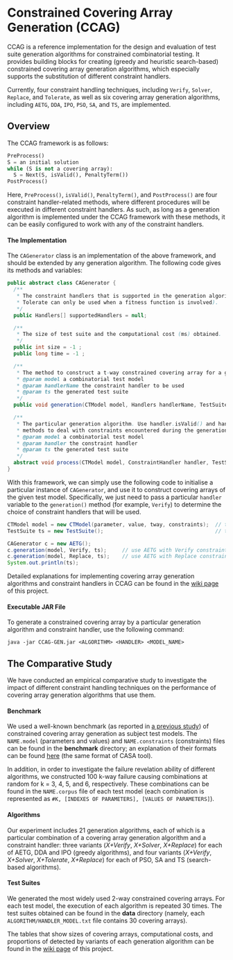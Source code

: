 # Constrained Covering Array Generation (CCAG)

CCAG is a reference implementation for the design and evaluation of test suite generation algorithms for constrained combinatorial testing. It provides building blocks for creating (greedy and heuristic search-based) constrained covering array generation algorithms, which especially supports the substitution of different constraint handlers.

Currently, four constraint handling techniques, including `Verify`, `Solver`, `Replace`, and `Tolerate`, as well as six covering array generation algorithms, including `AETG`, `DDA`, `IPO`, `PSO`, `SA`, and `TS`, are implemented.

## Overview

The CCAG framework is as follows:

```python
PreProcess()
S = an initial solution
while (S is not a covering array):
  S = Next(S, isValid(), PenaltyTerm())
PostProcess()
```

Here, `PreProcess()`, `isValid()`, `PenaltyTerm()`, and `PostProcess()` are four constraint handler-related methods, where different procedures will be executed in different constraint handlers. As such, as long as a generation algorithm is implemented under the CCAG framework with these methods, it can be easily configured to work with any of the constraint handlers.

#### The Implementation

The `CAGenerator` class is an implementation of the above framework, and should be extended by any generation algorithm. The following code gives its methods and variables:

```java
public abstract class CAGenerator {
  /**
   * The constraint handlers that is supported in the generation algorithm (for example, 
   * Tolerate can only be used when a fitness function is involved).
   */
  public Handlers[] supportedHandlers = null;

  /**
   * The size of test suite and the computational cost (ms) obtained.
   */
  public int size = -1 ;
  public long time = -1 ;

  /**
   * The method to construct a t-way constrained covering array for a given test model.
   * @param model a combinatorial test model
   * @param handlerName the constraint handler to be used
   * @param ts the generated test suite
   */
  public void generation(CTModel model, Handlers handlerName, TestSuite ts) {...}

  /**
   * The particular generation algorithm. Use handler.isValid() and handler.penaltyTerm()
   * methods to deal with constraints encountered during the generation process.
   * @param model a combinatorial test model
   * @param handler the constraint handler
   * @param ts the generated test suite
   */
  abstract void process(CTModel model, ConstraintHandler handler, TestSuite ts);
}
```

With this framework, we can simply use the following code to initialise a particular instance of `CAGenerator`, and use it to construct covering arrays of the given test model. Specifically, we just need to pass a particular `handler` variable to the `generation()` method (for example, `Verify`) to  determine the choice of constraint handlers that will be used.

```java
CTModel model = new CTModel(parameter, value, tway, constraints);  // the test model
TestSuite ts = new TestSuite();                                    // the test suite

CAGenerator c = new AETG();
c.generation(model, Verify, ts);     // use AETG with Verify constraint handler
c.generation(model, Replace, ts);    // use AETG with Replace constraint handler
System.out.println(ts); 
```

Detailed explanations for implementing covering array generation algorithms and constraint handlers in CCAG can be found in the [wiki page](https://github.com/GIST-NJU/CCAG/wiki) of this project.

#### Executable JAR File

To generate a constrained covering array by a particular generation algorithm and constraint handler, use the following command:

```
java -jar CCAG-GEN.jar <ALGORITHM> <HANDLER> <MODEL_NAME>
```

## The Comparative Study

We have conducted an empirical comparative study to investigate the impact of different constraint handling techniques on the performance of covering array generation algorithms that use them.

#### Benchmark

We used a well-known benchmark (as reported in [a previous study](https://ieeexplore.ieee.org/document/4564473/)) of constrained covering array generation as subject test models. The `NAME.model` (parameters and values) and `NAME.constraints` (constraints) files can be found in the **benchmark** directory; an explanation of their formats can be found [here](https://cse.unl.edu/~citportal/) (the same format of CASA tool). 

In addition, in order to investigate the failure revelation ability of different algorithms, we constructed 100 k-way failure causing combinations at random for k = 3, 4, 5, and 6, respectively. These combinations can be found in the `NAME.corpus` file of each test model (each combination is represented as `#K, [INDEXES OF PARAMETERS], [VALUES OF PARAMETERS]`).

#### Algorithms

Our experiment includes 21 generation algorithms, each of which is a particular combination of a covering array generation algorithm and a constraint handler: three variants (*X+Verify*, *X+Solver*, *X+Replace*) for each of AETG, DDA and IPO (greedy algorithms), and four variants (*X+Verify*, *X+Solver*, *X+Tolerate*, *X+Replace*) for each of PSO, SA and TS (search-based algorithms).

#### Test Suites

We generated the most widely used 2-way constrained covering arrays. For each test model, the execution of each algorithm is repeated 30 times. The test suites obtained can be found in the **data** directory (namely, each `ALGORITHM/HANDLER_MODEL.txt` file contains 30 covering arrays).

The tables that show sizes of covering arrays, computational costs, and proportions of detected by variants of each generation algorithm can be found in the [wiki page](https://github.com/GIST-NJU/CCAG/wiki) of this project.
